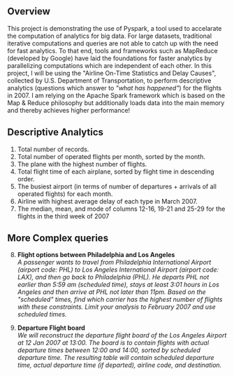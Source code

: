 ## Overview

This project is demonstrating the use of Pyspark, a tool used to accelarate the computation of analytics for big data. For large datasets, traditional iterative computations and queries are not able to catch up with the need for fast analytics. To that end, tools and frameworks such as MapReduce (developed by Google) have laid the foundations for faster analytics  by parallelizing computations which are independent of each other. In this project, I will be using the "Airline On-Time Statistics and Delay Causes", collected by U.S. Department of Transportation, to perform  descriptive analytics (questions which answer to *"what has happened"*) for the flights in 2007. I am relying on the Apache Spark framework which is based on the Map & Reduce philosophy but additionally loads data into the main memory and thereby achieves higher performance!


## Descriptive Analytics  

1. Total number of records.
2. Total number of operated flights per month, sorted by the month.
3. The plane with the highest number of flights.
4. Total flight time of each airplane, sorted by flight time in descending order.
5. The busiest airport (in terms of number of departures + arrivals of all operated flights) for each month.
6. Airline with highest average delay of each type in March 2007.
7. The median, mean, and mode of columns 12-16, 19-21 and 25-29 for the flights in the third week of 2007

## More Complex queries

8. **Flight options between Philadelphia and Los Angeles**  
  *A passenger wants to travel from Philadelphia International Airport (airport code:
  PHL) to Los Angeles International Airport (airport code: LAX), and then go back to Philadelphia
  (PHL). He departs PHL not earlier than 5:59 am (scheduled time), stays at least 3:01 hours in Los
  Angeles and then arrive at PHL not later than 11pm. Based on the "scheduled" times, find which
  carrier has the highest number of flights with these constraints. Limit your analysis to February
  2007 and use scheduled times.*

9. **Departure Flight board**  
  *We will reconstruct the departure flight board of the Los Angeles Airport at 12 Jan 2007 at 13:00. The
  board is to contain flights with actual departure times between 12:00 and 14:00, sorted by
  scheduled departure time. The resulting table will contain scheduled departure time,
  actual departure time (if departed), airline code, and destination.*
